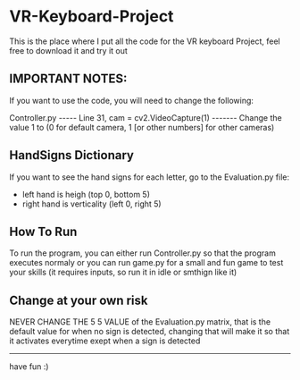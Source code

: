 # VR-Keyboard-Project
This is the place where I put all the code for the VR keyboard Project, feel free to download it and try it out




IMPORTANT NOTES:
-------------------------------------------------------------------------------------------------------------------------------------------------

If you want to use the code, you will need to change the following:

Controller.py ----- Line 31, cam = cv2.VideoCapture(1) ------- Change the value 1 to (0 for default camera, 1 [or other numbers] for other cameras)

HandSigns Dictionary
-------------------------------------------------------------------------------------------------------------------------------------------------
If you want to see the hand signs for each letter, go to the Evaluation.py file:
- left hand is heigh (top 0, bottom 5)
- right hand is verticality (left 0, right 5)

How To Run
-------------------------------------------------------------------------------------------------------------------------------------------------
To run the program, you can either run Controller.py so that the program executes normaly or you can run game.py for a small and fun game to test your skills (it requires inputs, so run it in idle or smthign like it)

Change at your own risk
-------------------------------------------------------------------------------------------------------------------------------------------------


NEVER CHANGE THE 5 5 VALUE of the Evaluation.py matrix, that is the default value for when no sign is detected, changing that will make it so that it activates everytime exept when a sign is detected 

-------------------------------------------------------------------------------------------------------------------------------------------------

have fun :)